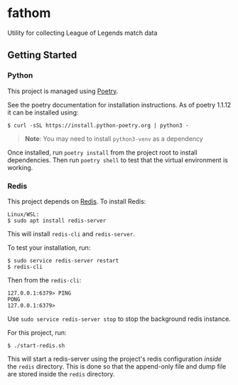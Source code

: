 # fathom
Utility for collecting League of Legends match data

## Getting Started
### Python
This project is managed using [Poetry](https://python-poetry.org/docs/master/).

See the poetry documentation for installation instructions. As of poetry 1.1.12
it can be installed using:
```
$ curl -sSL https://install.python-poetry.org | python3 -
```

> **Note**: You may need to install `python3-venv` as a dependency

Once installed, run `poetry install` from the project root to install dependencies.
Then run `poetry shell` to test that the virtual environment is working.

### Redis
This project depends on [Redis](https://redis.io).
To install Redis:
```
Linux/WSL:
$ sudo apt install redis-server
```
This will install `redis-cli` and `redis-server`.

To test your installation, run:
```
$ sudo service redis-server restart
$ redis-cli
```
Then from the `redis-cli`:
```
127.0.0.1:6379> PING
PONG
127.0.0.1:6379>
```
Use `sudo service redis-server stop` to stop the background redis instance.

For this project, run:
```
$ ./start-redis.sh
```
This will start a redis-server using the project's redis configuration *inside* the
`redis` directory. This is done so that the append-only file and dump file are stored
inside the `redis` directory.
